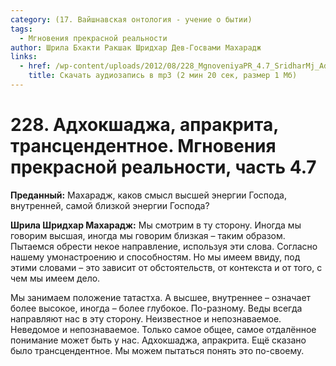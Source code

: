 ```yaml
---
category: (17. Вайшнавская онтология - учение о бытии)
tags:
  - Мгновения прекрасной реальности
author: Шрила Бхакти Ракшак Шридхар Дев-Госвами Махарадж
links:
  - href: /wp-content/uploads/2012/08/228_MgnoveniyaPR_4.7_SridharMj_Adhokshadja_aprakrita_transcendentnoe.mp3
    title: Скачать аудиозапись в mp3 (2 мин 20 сек, размер 1 Мб)
---
```


# 228. Адхокшаджа, апракрита, трансцендентное. Мгновения прекрасной реальности, часть 4.7

**Преданный:** Махарадж, каков смысл высшей энергии Господа, внутренней, самой близкой энергии Господа?

**Шрила Шридхар Махарадж:** Мы смотрим в ту сторону. Иногда мы говорим высшая, иногда мы говорим близкая – таким образом. Пытаемся обрести некое направление, используя эти слова. Согласно нашему умонастроению и способностям. Но мы имеем ввиду, под этими словами – это зависит от обстоятельств, от контекста и от того, с чем мы имеем дело.

Мы занимаем положение татастха. А высшее, внутреннее – означает более высокое, иногда – более глубокое. По-разному. Веды всегда направляют нас в эту сторону. Неизвестное и непознаваемое. Неведомое и непознаваемое. Только самое общее, самое отдалённое понимание может быть у нас. Адхокшаджа, апракрита. Ещё сказано было трансцендентное. Мы можем пытаться понять это по-своему.


